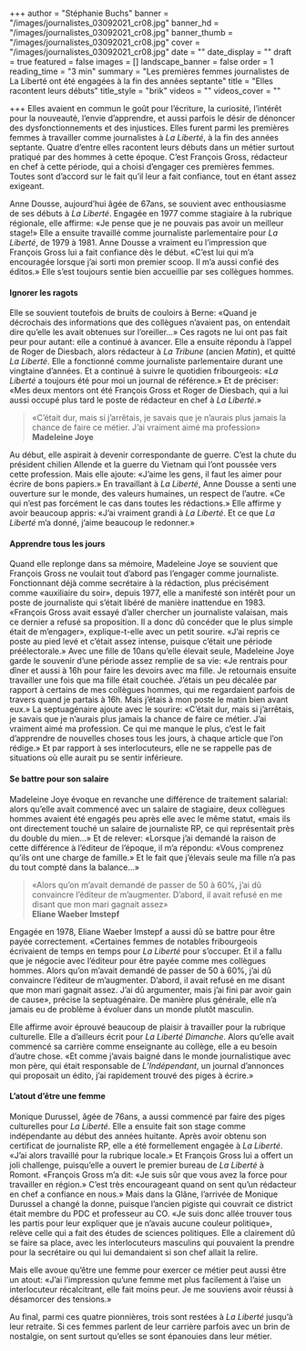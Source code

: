 +++
author = "Stéphanie Buchs"
banner = "/images/journalistes_03092021_cr08.jpg"
banner_hd = "/images/journalistes_03092021_cr08.jpg"
banner_thumb = "/images/journalistes_03092021_cr08.jpg"
cover = "/images/journalistes_03092021_cr08.jpg"
date = ""
date_display = ""
draft = true
featured = false
images = []
landscape_banner = false
order = 1
reading_time = "3 min"
summary = "Les premières femmes journalistes de La Liberté ont été engagées à la fin des années septante"
title = "Elles racontent leurs débuts"
title_style = "brik"
videos = ""
videos_cover = ""

+++
Elles avaient en commun le goût pour l’écriture, la curiosité, l’intérêt pour la nouveauté, l’envie d’apprendre, et aussi parfois le désir de dénoncer des dysfonctionnements et des injustices. Elles furent parmi les premières femmes à travailler comme journalistes à _La Liberté_, à la fin des années septante. Quatre d’entre elles racontent leurs débuts dans un métier surtout pratiqué par des hommes à cette époque. C’est François Gross, rédacteur en chef à cette période, qui a choisi d’engager ces premières femmes. Toutes sont d’accord sur le fait qu’il leur a fait confiance, tout en étant assez exigeant.

Anne Dousse, aujourd’hui âgée de 67ans, se souvient avec enthousiasme de ses débuts à _La Liberté_. Engagée en 1977 comme stagiaire à la rubrique régionale, elle affirme: «Je pense que je ne pouvais pas avoir un meilleur stage!» Elle a ensuite travaillé comme journaliste parlementaire pour _La Liberté_, de 1979 à 1981. Anne Dousse a vraiment eu l’impression que François Gross lui a fait confiance dès le début. «C’est lui qui m’a encouragée lorsque j’ai sorti mon premier scoop. Il m’a aussi confié des éditos.» Elle s’est toujours sentie bien accueillie par ses collègues hommes.

#### Ignorer les ragots

Elle se souvient toutefois de bruits de couloirs à Berne: «Quand je décrochais des informations que des collègues n’avaient pas, on entendait dire qu’elle les avait obtenues sur l’oreiller…» Ces ragots ne lui ont pas fait peur pour autant: elle a continué à avancer. Elle a ensuite répondu à l’appel de Roger de Diesbach, alors rédacteur à _La Tribune_ (ancien _Matin_), et quitté _La Liberté_. Elle a fonctionné comme journaliste parlementaire durant une vingtaine d’années. Et a continué à suivre le quotidien fribourgeois: «_La Liberté_ a toujours été pour moi un journal de référence.» Et de préciser: «Mes deux mentors ont été François Gross et Roger de Diesbach, qui a lui aussi occupé plus tard le poste de rédacteur en chef à _La Liberté_.»

> «C’était dur, mais si j’arrêtais, je savais que je n’aurais plus jamais la chance de faire ce métier. J’ai vraiment aimé ma profession»  
> **Madeleine Joye**

Au début, elle aspirait à devenir correspondante de guerre. C’est la chute du président chilien Allende et la guerre du Vietnam qui l’ont poussée vers cette profession. Mais elle ajoute: «J’aime les gens, il faut les aimer pour écrire de bons papiers.» En travaillant à _La Liberté_, Anne Dousse a senti une ouverture sur le monde, des valeurs humaines, un respect de l’autre. «Ce qui n’est pas forcément le cas dans toutes les rédactions.» Elle affirme y avoir beaucoup appris: «J’ai vraiment grandi à _La Liberté_. Et ce que _La Liberté_ m’a donné, j’aime beaucoup le redonner.»

#### Apprendre tous les jours

Quand elle replonge dans sa mémoire, Madeleine Joye se souvient que François Gross ne voulait tout d’abord pas l’engager comme journaliste. Fonctionnant déjà comme secrétaire à la rédaction, plus précisément comme «auxiliaire du soir», depuis 1977, elle a manifesté son intérêt pour un poste de journaliste qui s’était libéré de manière inattendue en 1983. «François Gross avait essayé d’aller chercher un journaliste valaisan, mais ce dernier a refusé sa proposition. Il a donc dû concéder que le plus simple était de m’engager», explique-t-elle avec un petit sourire. «J’ai repris ce poste au pied levé et c’était assez intense, puisque c’était une période préélectorale.» Avec une fille de 10ans qu’elle élevait seule, Madeleine Joye garde le souvenir d’une période assez remplie de sa vie: «Je rentrais pour dîner et aussi à 16h pour faire les devoirs avec ma fille. Je retournais ensuite travailler une fois que ma fille était couchée. J’étais un peu décalée par rapport à certains de mes collègues hommes, qui me regardaient parfois de travers quand je partais à 16h. Mais j’étais à mon poste le matin bien avant eux.» La septuagénaire ajoute avec le sourire: «C’était dur, mais si j’arrêtais, je savais que je n’aurais plus jamais la chance de faire ce métier. J’ai vraiment aimé ma profession. Ce qui me manque le plus, c’est le fait d’apprendre de nouvelles choses tous les jours, à chaque article que l’on rédige.» Et par rapport à ses interlocuteurs, elle ne se rappelle pas de situations où elle aurait pu se sentir inférieure.

#### Se battre pour son salaire

Madeleine Joye évoque en revanche une différence de traitement salarial: alors qu’elle avait commencé avec un salaire de stagiaire, deux collègues hommes avaient été engagés peu après elle avec le même statut, «mais ils ont directement touché un salaire de journaliste RP, ce qui représentait près du double du mien…» Et de relever: «Lorsque j’ai demandé la raison de cette différence à l’éditeur de l’époque, il m’a répondu: «Vous comprenez qu’ils ont une charge de famille.» Et le fait que j’élevais seule ma fille n’a pas du tout compté dans la balance…»

> «Alors qu’on m’avait demandé de passer de 50 à 60%, j’ai dû convaincre l’éditeur de m’augmenter. D’abord, il avait refusé en me disant que mon mari gagnait assez»  
> **Eliane Waeber Imstepf**

Engagée en 1978, Eliane Waeber Imstepf a aussi dû se battre pour être payée correctement. «Certaines femmes de notables fribourgeois écrivaient de temps en temps pour _La Liberté_ pour s’occuper. Et il a fallu que je négocie avec l’éditeur pour être payée comme mes collègues hommes. Alors qu’on m’avait demandé de passer de 50 à 60%, j’ai dû convaincre l’éditeur de m’augmenter. D’abord, il avait refusé en me disant que mon mari gagnait assez. J’ai dû argumenter, mais j’ai fini par avoir gain de cause», précise la septuagénaire. De manière plus générale, elle n’a jamais eu de problème à évoluer dans un monde plutôt masculin.

Elle affirme avoir éprouvé beaucoup de plaisir à travailler pour la rubrique culturelle. Elle a d’ailleurs écrit pour _La Liberté Dimanche_. Alors qu’elle avait commencé sa carrière comme enseignante au collège, elle a eu besoin d’autre chose. «Et comme j’avais baigné dans le monde journalistique avec mon père, qui était responsable de _L’Indépendant_, un journal d’annonces qui proposait un édito, j’ai rapidement trouvé des piges à écrire.»

#### L’atout d’être une femme

Monique Durussel, âgée de 76ans, a aussi commencé par faire des piges culturelles pour _La Liberté_. Elle a ensuite fait son stage comme indépendante au début des années huitante. Après avoir obtenu son certificat de journaliste RP, elle a été formellement engagée à _La Liberté_. «J’ai alors travaillé pour la rubrique locale.» Et François Gross lui a offert un joli challenge, puisqu’elle a ouvert le premier bureau de _La Liberté_ à Romont. «François Gross m’a dit: «Je suis sûr que vous avez la force pour travailler en région.» C’est très encourageant quand on sent qu’un rédacteur en chef a confiance en nous.» Mais dans la Glâne, l’arrivée de Monique Durussel a changé la donne, puisque l’ancien pigiste qui couvrait ce district était membre du PDC et professeur au CO. «Je suis donc allée trouver tous les partis pour leur expliquer que je n’avais aucune couleur politique», relève celle qui a fait des études de sciences politiques. Elle a clairement dû se faire sa place, avec les interlocuteurs masculins qui pouvaient la prendre pour la secrétaire ou qui lui demandaient si son chef allait la relire.

Mais elle avoue qu’être une femme pour exercer ce métier peut aussi être un atout: «J’ai l’impression qu’une femme met plus facilement à l’aise un interlocuteur récalcitrant, elle fait moins peur. Je me souviens avoir réussi à désamorcer des tensions.»

Au final, parmi ces quatre pionnières, trois sont restées à _La Liberté_ jusqu’à leur retraite. Si ces femmes parlent de leur carrière parfois avec un brin de nostalgie, on sent surtout qu’elles se sont épanouies dans leur métier.